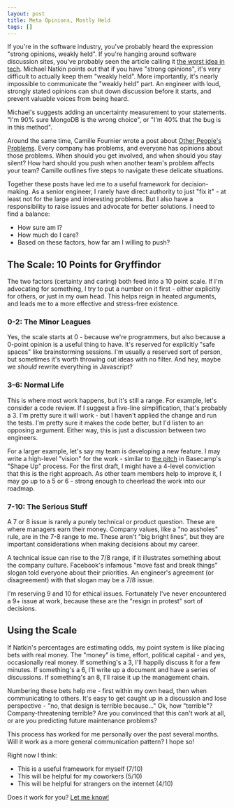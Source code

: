 ```yaml
---
layout: post
title: Meta Opinions, Mostly Held
tags: []
---
```

If you're in the software industry, you've probably heard the expression "strong opinions, weakly held".  If you're hanging around software discussion sites, you've probably seen the article calling it [the worst idea in tech](https://blog.glowforge.com/strong-opinions-loosely-held-might-be-the-worst-idea-in-tech/).  Michael Natkin points out that if you have "strong opinions", it's very difficult to actually keep them "weakly held".  More importantly, it's nearly impossible to communicate the "weakly held" part.  An engineer with loud, strongly stated opinions can shut down discussion before it starts, and prevent valuable voices from being heard.  

Michael's suggests adding an uncertainty measurement to your statements.  "I'm 90% sure MongoDB is the wrong choice", or "I'm 40% that the bug is in this method".  

Around the same time, Camille Fournier wrote a post about [Other People's Problems](http://www.elidedbranches.com/2019/05/opp-other-peoples-problems.html).  Every company has problems, and everyone has opinions about those problems.  When should you get involved, and when should you stay silent?  How hard should you push when another team's problem affects your team?  Camille outlines five steps to navigate these delicate situations.  

Together these posts have led me to a useful framework for decision-making.  As a senior engineer, I rarely have direct authority to just "fix it" - at least not for the large and interesting problems.  But I also have a responsibility to raise issues and advocate for better solutions.  I need to find a balance:

- How sure am I?
- How much do I care?
- Based on these factors, how far am I willing to push?

## The Scale: 10 Points for Gryffindor

The two factors (certainty and caring) both feed into a 10 point scale.  If I'm advocating for something, I try to put a number on it first - either explicitly for others, or just in my own head.  This helps reign in heated arguments, and leads me to a more effective and stress-free existence. 

### 0-2: The Minor Leagues

Yes, the scale starts at 0 - because we're programmers, but also because a 0-point opinion is a useful thing to have.  It's reserved for explicitly "safe spaces" like brainstorming sessions.  I'm usually a reserved sort of person, but sometimes it's worth throwing out ideas with no filter.  And hey, maybe we *should* rewrite everything in Javascript?

### 3-6: Normal Life

This is where most work happens, but it's still a range.  For example, let's consider a code review.  If I suggest a five-line simplification, that's probably a 3.  I'm pretty sure it will work - but I haven't applied the change and run the tests.  I'm pretty sure it makes the code better, but I'd listen to an opposing argument.  Either way, this is just a discussion between two engineers.  

For a larger example, let's say my team is developing a new feature.  I may write a high-level "vision" for the work - similar to [the pitch](https://basecamp.com/shapeup/1.5-chapter-06) in Basecamp's "Shape Up" process.  For the first draft, I might have a 4-level conviction that this is the right approach.  As other team members help to improve it, I may go up to a 5 or 6 - strong enough to cheerlead the work into our roadmap.

### 7-10: The Serious Stuff

A 7 or 8 issue is rarely a purely technical or product question.  These are where managers earn their money.  Company values, like a "no assholes" rule, are in the 7-8 range to me.  These aren't "big bright lines", but they are important considerations when making decisions about my career.

A technical issue can rise to the 7/8 range, if it illustrates something about the company culture.  Facebook's infamous "move fast and break things" slogan told everyone about their priorities.  An engineer's agreement (or disagreement) with that slogan may be a 7/8 issue. 

I'm reserving 9 and 10 for ethical issues.  Fortunately I've never encountered a 9+ issue at work, because these are the "resign in protest" sort of decisions.  

## Using the Scale

If Natkin's percentages are estimating odds, my point system is like placing bets with real money.  The "money" is time, effort, political capital - and yes, occasionally real money.  If something's a 3, I'll happily discuss it for a few minutes.  If something's a 6, I'll write up a document and have a series of discussions.  If something's an 8, I'll raise it up the management chain.  

Numbering these bets help me - first within my own head, then when communicating to others.  It's easy to get caught up in a discussion and lose perspective - "no, that design is terrible because..."  Ok, how "terrible"?  Company-threatening terrible?  Are you convinced that this can't work at all, or are you predicting future maintenance problems?  

This process has worked for me personally over the past several months.   Will it work as a more general communication pattern?  I hope so!

Right now I think:
- This is a useful framework for myself (7/10)
- This will be helpful for my coworkers (5/10)
- This will be helpful for strangers on the internet (4/10)

Does it work for you?  [Let me know!](https://twitter.com/tmorton)
